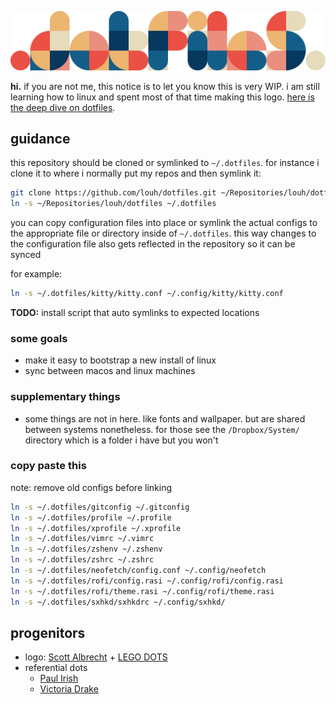 ![dotfiles](https://github.com/louh/dotfiles/raw/main/dotfiles.png)

**hi.** if you are not me, this notice is to let you know this is very WIP. i am still learning how to linux and spent most of that time making this logo. [here is the deep dive on dotfiles](https://dotfiles.github.io/).

## guidance

this repository should be cloned or symlinked to `~/.dotfiles`. for instance i clone it to where i normally put my repos and then symlink it:

```sh
git clone https://github.com/louh/dotfiles.git ~/Repositories/louh/dotfiles
ln -s ~/Repositories/louh/dotfiles ~/.dotfiles
```

you can copy configuration files into place or symlink the actual configs to the appropriate file or directory inside of `~/.dotfiles`. this way changes to the configuration file also gets reflected in the repository so it can be synced

for example:

```sh
ln -s ~/.dotfiles/kitty/kitty.conf ~/.config/kitty/kitty.conf
```

**TODO:** install script that auto symlinks to expected locations

### some goals
- make it easy to bootstrap a new install of linux
- sync between macos and linux machines

### supplementary things
- some things are not in here. like fonts and wallpaper. but are shared between systems nonetheless. for those see the `/Dropbox/System/` directory which is a folder i have but you won't

### copy paste this

note: remove old configs before linking

```sh
ln -s ~/.dotfiles/gitconfig ~/.gitconfig
ln -s ~/.dotfiles/profile ~/.profile
ln -s ~/.dotfiles/xprofile ~/.xprofile
ln -s ~/.dotfiles/vimrc ~/.vimrc
ln -s ~/.dotfiles/zshenv ~/.zshenv
ln -s ~/.dotfiles/zshrc ~/.zshrc
ln -s ~/.dotfiles/neofetch/config.conf ~/.config/neofetch
ln -s ~/.dotfiles/rofi/config.rasi ~/.config/rofi/config.rasi
ln -s ~/.dotfiles/rofi/theme.rasi ~/.config/rofi/theme.rasi
ln -s ~/.dotfiles/sxhkd/sxhkdrc ~/.config/sxhkd/
```

## progenitors

- logo: [Scott Albrecht](http://scottalbrecht.com/) + [LEGO DOTS](https://www.lego.com/en-us/themes/dots/products)
- referential dots
  - [Paul Irish](https://github.com/paulirish/dotfiles)
  - [Victoria Drake](https://github.com/victoriadrake/dotfiles)
